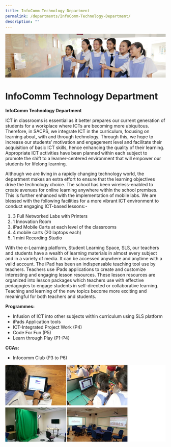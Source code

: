 ```yaml
---
title: InfoComm Technology Department
permalink: /departments/InfoComm-Technology-Department/
description: ""
---
```

![](/images/Departments.jpg)


InfoComm Technology Department
==============================


<b>InfoComm Technology Department</b>

ICT in classrooms is essential as it better prepares our current generation of students for a workplace where ICTs are becoming more ubiquitous. Therefore, in SACPS, we integrate ICT in the curriculum, focusing on learning about, with and through technology. Through this, we hope to increase our students’ motivation and engagement level and facilitate their acquisition of basic ICT skills, hence enhancing the quality of their learning. Appropriate ICT activities have been planned within each subject to promote the shift to a learner-centered environment that will empower our students for lifelong learning.

Although we are living in a rapidly changing technology world, the department makes an extra effort to ensure that the learning objectives drive the technology choice. The school has been wireless-enabled to create avenues for online learning anywhere within the school premises. This is further enhanced with the implementation of mobile labs. We are blessed with the following facilities for a more vibrant ICT environment to conduct engaging ICT-based lessons:-

1.  3 Full Networked Labs with Printers
2.  1 Innovation Room
3.  iPad Mobile Carts at each level of the classrooms
4.  4 mobile carts (20 laptops each)
5.  1 mini Recording Studio

With the e-Learning platform, Student Learning Space, SLS, our teachers and students have a wealth of learning materials in almost every subject and in a variety of media. It can be accessed anywhere and anytime with a valid account. The iPad has been an indispensable teaching tool use by teachers. Teachers use iPads applications to create and customize interesting and engaging lesson resources. These lesson resources are organized into lesson packages which teachers use with effective pedagogies to engage students in self-directed or collaborative learning. Teaching and learning of the new topics become more exciting and meaningful for both teachers and students.

<b>Programmes:</b>

*   Infusion of ICT into other subjects within curriculum using SLS platform
*   iPads Application tools
*   ICT-Integrated Project Work (P4)
*   Code For Fun (P5)
*   Learn through Play (P1-P4)

<b>CCAs:</b>

*   Infocomm Club (P3 to P6)

![](/images/ICT.png)
